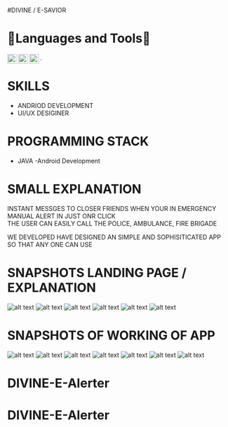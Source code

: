 #DIVINE / E-SAVIOR


# 🔨Languages and Tools🔨  

<img align="left" alt="java" width="22px" src="https://logos-download.com/wp-content/uploads/2016/10/Java_logo_icon.png" />     
<img align="left" alt="git" width="22px" src="https://git-scm.com/images/logos/downloads/Git-Icon-1788C.png" />    
<img align="left" alt="github" width="22px" src="https://image.flaticon.com/icons/png/512/25/25231.png" /> .      


# SKILLS

- ANDRIOD DEVELOPMENT
- UI/UX DESIGINER


#  PROGRAMMING STACK

- JAVA
-Android Development


# SMALL EXPLANATION

INSTANT MESSGES TO CLOSER FRIENDS WHEN YOUR IN EMERGENCY  
MANUAL ALERT IN JUST ONR CLICK  
THE USER CAN EASILY CALL THE POLICE, AMBULANCE, FIRE BRIGADE  
<!------YOU DON'T NEED NETWORK YOU CAN USE GPS(GLOBAL POSITIONING SYSTEM)  ----->
WE DEVELOPED HAVE DESIGNED AN SIMPLE AND SOPHISITICATED APP SO THAT ANY ONE CAN USE   


# SNAPSHOTS LANDING PAGE / EXPLANATION 

![alt text](https://github.com/nabaratanpatra/DIVINE/blob/main/Screensort/load1.JPG?raw=true)
![alt text](https://github.com/nabaratanpatra/DIVINE/blob/main/Screensort/load2.JPG?raw=true)
![alt text](https://github.com/nabaratanpatra/DIVINE/blob/main/Screensort/load3.JPG?raw=true)
![alt text](https://github.com/nabaratanpatra/DIVINE/blob/main/Screensort/load4.JPG?raw=true)
![alt text](https://github.com/nabaratanpatra/DIVINE/blob/main/Screensort/load5.JPG?raw=true)
![alt text](https://github.com/nabaratanpatra/DIVINE/blob/main/Screensort/load6.JPG?raw=true)


# SNAPSHOTS OF WORKING OF APP 

![alt text](https://github.com/pankaz20/DIVINE-or-E-Savior/blob/main/Screensort/snap1.JPG?raw=true)
![alt text](https://github.com/pankaz20/DIVINE-or-E-Savior/blob/main/Screensort/snap2.JPG?raw=true)
![alt text](https://github.com/pankaz20/DIVINE-or-E-Savior/main/Screensort/snap3.JPG?raw=true)
![alt text](https://github.com/pankaz20/DIVINE-or-E-Savior/blob/main/Screensort/snap4.JPG?raw=true)
![alt text](https://github.com/pankaz20/DIVINE-or-E-Savior/blob/main/Screensort/snap5.JPG?raw=true)
![alt text](https://github.com/pankaz20/DIVINE-or-E-Savior/blob/main/Screensort/snap6.JPG?raw=true)
![alt text](https://github.com/pankaz20/DIVINE-or-E-Savior/blob/main/Screensort/snap8.JPG?raw=true)

# DIVINE-E-Alerter
# DIVINE-E-Alerter
